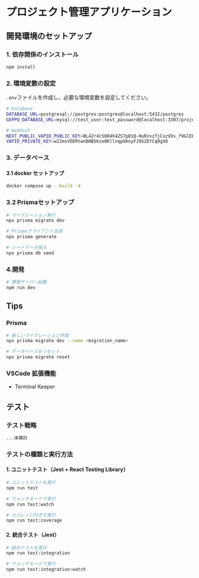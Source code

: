 # プロジェクト管理アプリケーション

## 開発環境のセットアップ

### 1. 依存関係のインストール

```bash
npm install
```

### 2. 環境変数の設定

`.env`ファイルを作成し、必要な環境変数を設定してください。
```bash
# Database
DATABASE_URL=postgresql://postgres:postgres@localhost:5432/postgres
GEPPO_DATABASE_URL=mysql://test_user:test_password@localhost:3307/project_managed_test

# WebPush
NEXT_PUBLIC_VAPID_PUBLIC_KEY=BL42r4cS084h4ZS7p01Q-HuRzvzfjCuzVDs_f9GlEEEYmJiWrasMKbD9lZY5ayxtC0uvWr_XjCHYAGp_Gool4KY
VAPID_PRIVATE_KEY=w22msVOERtwnBHB5Kze0KllnqpGKnyFJ9SZEYCq9gX8
```

### 3. データベース

#### 3.1 docker セットアップ
```bash
docker compose up --build -d
```
### 3.2 Prismaセットアップ

```bash
# マイグレーション実行
npx prisma migrate dev

# Prismaクライアント生成
npx prisma generate

# シードデータ投入
npx prisma db seed

```

### 4.開発

```bash
# 開発サーバー起動
npm run dev
```


## Tips

### Prisma
```bash
# 新しいマイグレーション作成
npx prisma migrate dev --name <migration_name>

# データベースをリセット
npx prisma migrate reset
```

### VSCode 拡張機能
 - Terminal Keeper

## テスト

### テスト戦略

```bash
...未検討
```

### テストの種類と実行方法

#### 1. ユニットテスト（Jest + React Testing Library）

```bash
# ユニットテストを実行
npm run test

# ウォッチモードで実行
npm run test:watch

# カバレッジ付きで実行
npm run test:coverage
```

#### 2. 統合テスト（Jest）

```bash
# 統合テストを実行
npm run test:integration

# ウォッチモードで実行
npm run test:integration:watch
```